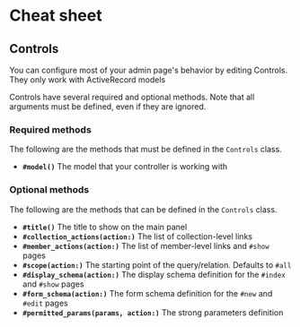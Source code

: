 <!--
# @title Cheat sheet
-->

# Cheat sheet

## Controls

You can configure most of your admin page's behavior by editing Controls.
They only work with ActiveRecord models

Controls have several required and optional methods. Note that all arguments
must be defined, even if they are ignored.


### Required methods

The following are the methods that must be defined in the `Controls` class.

* **`#model()`**
  The model that your controller is working with


### Optional methods

The following are the methods that can be defined in the `Controls` class.

* **`#title()`**
  The title to show on the main panel
* **`#collection_actions(action:)`**
  The list of collection-level links
* **`#member_actions(action:)`**
  The list of member-level links and `#show` pages
* **`#scope(action:)`**
  The starting point of the query/relation. Defaults to `#all`
* **`#display_schema(action:)`**
  The display schema definition for the `#index` and `#show` pages
* **`#form_schema(action:)`**
  The form schema definition for the `#new` and `#edit` pages
* **`#permitted_params(params, action:)`**
  The strong parameters definition
